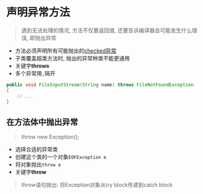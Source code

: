 # 声明异常方法

> 遇到无法处理的情况, 方法不仅要返回值, 还要告诉编译器会可能发生什么错误, 即抛出异常

- 方法必须声明所有可能抛出的[checked异常](java-checked-and-unchecked-exception.md)
- 子类覆盖超类方法时, 抛出的异常种类不能更通用
- 关键字**throws**
- 多个异常用`,`隔开

```java
public void FileInputStream(String name) throws FileNotFoundException
{
    // ...
}
```

## 在方法体中抛出异常

> throw new Exception();

- 选择合适的异常类
- 创建这个类的一个对象`EOFException e`
- 将对象抛出`throw e`
- 关键字**throw**

> throw语句抛出: 将Exception对象从try block传递到catch block